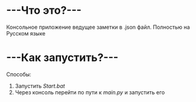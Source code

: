 # ---Что это?---
Консольное приложение ведущее заметки в .json файл. Полностью на Русском языке
# ---Как запустить?---
Способы:
 1. Запустить _Start.bat_  
 2. Через консоль перейти по пути к _main.py_ и запустить его
